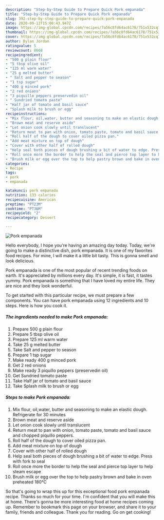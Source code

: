 ```yaml
---
description: "Step-by-Step Guide to Prepare Quick Pork empanada"
title: "Step-by-Step Guide to Prepare Quick Pork empanada"
slug: 392-step-by-step-guide-to-prepare-quick-pork-empanada
date: 2020-09-12T15:00:43.947Z
image: https://img-global.cpcdn.com/recipes/7a56c8fd64ac6178/751x532cq70/pork-empanada-recipe-main-photo.jpg
thumbnail: https://img-global.cpcdn.com/recipes/7a56c8fd64ac6178/751x532cq70/pork-empanada-recipe-main-photo.jpg
cover: https://img-global.cpcdn.com/recipes/7a56c8fd64ac6178/751x532cq70/pork-empanada-recipe-main-photo.jpg
author: Dylan Jordan
ratingvalue: 5
reviewcount: 8668
recipeingredient:
- "500 g plain flour"
- "5 tbsp olive oil"
- "125 ml warm water"
- "25 g melted butter"
- " Salt and pepper to season"
- "1 tsp sugar"
- "400 g minced pork"
- "2 red onions"
- "3 piquillo peppers preservedin oil"
- " Sundried tomato paste"
- "Half jar of tomato and basil sauce"
- "Splash milk to brush or egg"
recipeinstructions:
- "Mix flour, oil,water, butter and seasoning to make an elastic dough. Refrigerate for 30 minutes"
- "Brown meat and reserve aside"
- "Let onion cook slowly until translucent"
- "Return meat to pan with onion, tomato paste, tomato and basil sauce and chopped piquillo peppers."
- "Roll half of the dough to cover oiled pizza pan."
- "Add meat mixture on top of dough"
- "Cover with other half of rolled dough"
- "Help seal both pieces of dough brushing a bit of water to edge. Press with fork to seal"
- "Roll once more the border to help the seal and pierce top layer to help steam escape"
- "Brush milk or egg over the top to help pastry brown and bake in oven preheated 180°C"
categories:
- Recipe
tags:
- pork
- empanada

katakunci: pork empanada 
nutrition: 133 calories
recipecuisine: American
preptime: "PT23M"
cooktime: "PT36M"
recipeyield: "2"
recipecategory: Dessert

---
```



![Pork empanada](https://img-global.cpcdn.com/recipes/7a56c8fd64ac6178/751x532cq70/pork-empanada-recipe-main-photo.jpg)

Hello everybody, I hope you're having an amazing day today. Today, we're going to make a distinctive dish, pork empanada. It is one of my favorites food recipes. For mine, I will make it a little bit tasty. This is gonna smell and look delicious.



Pork empanada is one of the most popular of recent trending foods on earth. It's appreciated by millions every day. It's simple, it is fast, it tastes yummy. Pork empanada is something that I have loved my entire life. They are nice and they look wonderful.


To get started with this particular recipe, we must prepare a few components. You can have pork empanada using 12 ingredients and 10 steps. Here is how you cook it.

<!--inarticleads1-->

##### The ingredients needed to make Pork empanada:

1. Prepare 500 g plain flour
1. Prepare 5 tbsp olive oil
1. Prepare 125 ml warm water
1. Take 25 g melted butter
1. Take  Salt and pepper to season
1. Prepare 1 tsp sugar
1. Make ready 400 g minced pork
1. Get 2 red onions
1. Make ready 3 piquillo peppers (preservedin oil)
1. Get  Sundried tomato paste
1. Take Half jar of tomato and basil sauce
1. Take Splash milk to brush or egg




<!--inarticleads2-->

##### Steps to make Pork empanada:

1. Mix flour, oil,water, butter and seasoning to make an elastic dough. Refrigerate for 30 minutes
1. Brown meat and reserve aside
1. Let onion cook slowly until translucent
1. Return meat to pan with onion, tomato paste, tomato and basil sauce and chopped piquillo peppers.
1. Roll half of the dough to cover oiled pizza pan.
1. Add meat mixture on top of dough
1. Cover with other half of rolled dough
1. Help seal both pieces of dough brushing a bit of water to edge. Press with fork to seal
1. Roll once more the border to help the seal and pierce top layer to help steam escape
1. Brush milk or egg over the top to help pastry brown and bake in oven preheated 180°C




So that's going to wrap this up for this exceptional food pork empanada recipe. Thanks so much for your time. I'm confident that you will make this at home. There's gonna be more interesting food at home recipes coming up. Remember to bookmark this page on your browser, and share it to your family, friends and colleague. Thank you for reading. Go on get cooking!
